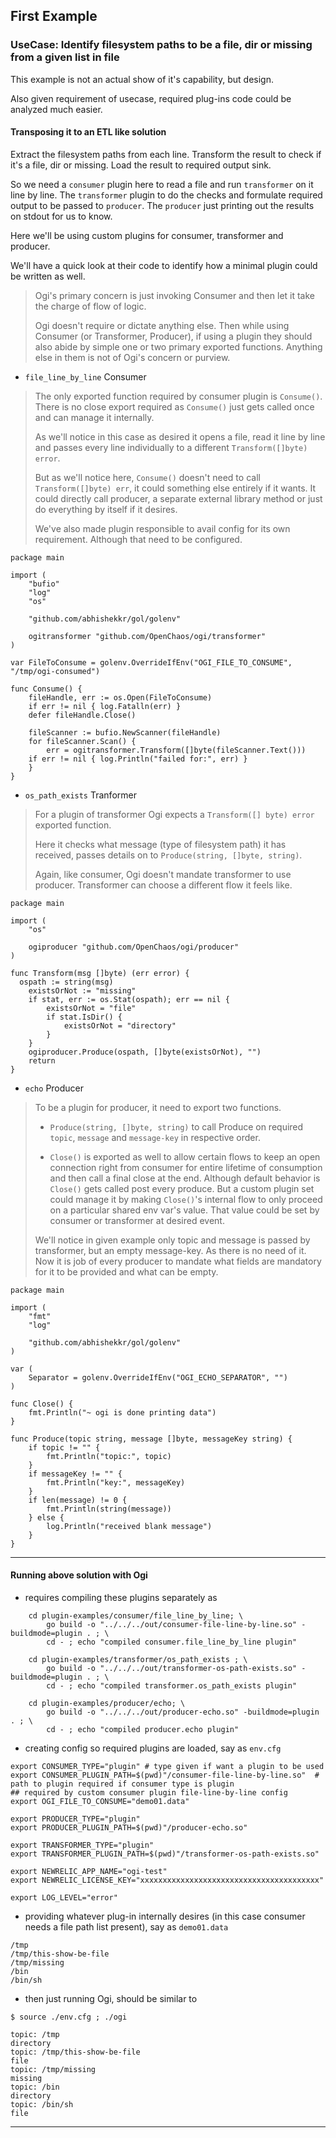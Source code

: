 
## First Example

### UseCase: Identify filesystem paths to be a file, dir or missing from a given list in file

This example is not an actual show of it's capability, but design.

Also given requirement of usecase, required plug-ins code could be analyzed much easier.

#### Transposing it to an ETL like solution

Extract the filesystem paths from each line.
Transform the result to check if it's a file, dir or missing.
Load the result to required output sink.

So we need a `consumer` plugin here to read a file and run `transformer` on it line by line.
The `transformer` plugin to do the checks and formulate required output to be passed to `producer`.
The `producer` just printing out the results on stdout for us to know.

Here we'll be using custom plugins for consumer, transformer and producer.

We'll have a quick look at their code to identify how a minimal plugin could be written as well.

> Ogi's primary concern is just invoking Consumer and then let it take the charge of flow of logic.
>
> Ogi doesn't require or dictate anything else. Then while using Consumer (or Transformer, Producer), if using a plugin they should also abide by simple one or two primary exported functions. Anything else in them is not of Ogi's concern or purview.

* `file_line_by_line` Consumer

> The only exported function required by consumer plugin is `Consume()`. There is no close export required as `Consume()` just gets called once and can manage it internally.
>
> As we'll notice in this case as desired it opens a file, read it line by line and passes every line individually to a different `Transform([]byte) error`.
>
> But as we'll notice here, `Consume()` doesn't need to call `Transform([]byte) err`, it could something else entirely if it wants. It could directly call producer, a separate external library method or just do everything by itself if it desires.
>
> We've also made plugin responsible to avail config for its own requirement. Although that need to be configured.

```
package main

import (
	"bufio"
	"log"
	"os"

	"github.com/abhishekkr/gol/golenv"

	ogitransformer "github.com/OpenChaos/ogi/transformer"
)

var FileToConsume = golenv.OverrideIfEnv("OGI_FILE_TO_CONSUME", "/tmp/ogi-consumed")

func Consume() {
	fileHandle, err := os.Open(FileToConsume)
	if err != nil { log.Fatalln(err) }
	defer fileHandle.Close()

	fileScanner := bufio.NewScanner(fileHandle)
	for fileScanner.Scan() {
		err = ogitransformer.Transform([]byte(fileScanner.Text()))
    if err != nil { log.Println("failed for:", err) }
	}
}
```

* `os_path_exists` Tranformer

> For a plugin of transformer Ogi expects a `Transform([] byte) error` exported function.
>
> Here it checks what message (type of filesystem path) it has received, passes details on to `Produce(string, []byte, string)`.
>
> Again, like consumer, Ogi doesn't mandate transformer to use producer. Transformer can choose a different flow it feels like.

```
package main

import (
	"os"

	ogiproducer "github.com/OpenChaos/ogi/producer"
)

func Transform(msg []byte) (err error) {
  ospath := string(msg)
	existsOrNot := "missing"
	if stat, err := os.Stat(ospath); err == nil {
		existsOrNot = "file"
		if stat.IsDir() {
			existsOrNot = "directory"
		}
	}
	ogiproducer.Produce(ospath, []byte(existsOrNot), "")
	return
}
```

* `echo` Producer

> To be a plugin for producer, it need to export two functions.
>
> * `Produce(string, []byte, string)` to call Produce on required `topic`, `message` and `message-key` in respective order.
>
> * `Close()` is exported as well to allow certain flows to keep an open connection right from consumer for entire lifetime of consumption and then call a final close at the end. Although default behavior is `Close()` gets called post every produce. But a custom plugin set could manage it by making `Close()`'s internal flow to only proceed on a particular shared env var's value. That value could be set by consumer or transformer at desired event.
>
> We'll notice in given example only topic and message is passed by transformer, but an empty message-key. As there is no need of it.
> Now it is job of every producer to mandate what fields are mandatory for it to be provided and what can be empty.

```
package main

import (
	"fmt"
	"log"

	"github.com/abhishekkr/gol/golenv"
)

var (
	Separator = golenv.OverrideIfEnv("OGI_ECHO_SEPARATOR", "")
)

func Close() {
	fmt.Println("~ ogi is done printing data")
}

func Produce(topic string, message []byte, messageKey string) {
	if topic != "" {
		fmt.Println("topic:", topic)
	}
	if messageKey != "" {
		fmt.Println("key:", messageKey)
	}
	if len(message) != 0 {
		fmt.Println(string(message))
	} else {
		log.Println("received blank message")
	}
}
```

---

#### Running above solution with Ogi

* requires compiling these plugins separately as

```
	cd plugin-examples/consumer/file_line_by_line; \
		go build -o "../../../out/consumer-file-line-by-line.so" -buildmode=plugin . ; \
		cd - ; echo "compiled consumer.file_line_by_line plugin"

	cd plugin-examples/transformer/os_path_exists ; \
		go build -o "../../../out/transformer-os-path-exists.so" -buildmode=plugin . ; \
		cd - ; echo "compiled transformer.os_path_exists plugin"

	cd plugin-examples/producer/echo; \
		go build -o "../../../out/producer-echo.so" -buildmode=plugin . ; \
		cd - ; echo "compiled producer.echo plugin"
```

* creating config so required plugins are loaded, say as `env.cfg`

```
export CONSUMER_TYPE="plugin" # type given if want a plugin to be used
export CONSUMER_PLUGIN_PATH=$(pwd)"/consumer-file-line-by-line.so"  # path to plugin required if consumer type is plugin
## required by custom consumer plugin file-line-by-line config
export OGI_FILE_TO_CONSUME="demo01.data"

export PRODUCER_TYPE="plugin"
export PRODUCER_PLUGIN_PATH=$(pwd)"/producer-echo.so"

export TRANSFORMER_TYPE="plugin"
export TRANSFORMER_PLUGIN_PATH=$(pwd)"/transformer-os-path-exists.so"

export NEWRELIC_APP_NAME="ogi-test"
export NEWRELIC_LICENSE_KEY="xxxxxxxxxxxxxxxxxxxxxxxxxxxxxxxxxxxxxxxx"

export LOG_LEVEL="error"
```

* providing whatever plug-in internally desires (in this case consumer needs a file path list present), say as `demo01.data`

```
/tmp
/tmp/this-show-be-file
/tmp/missing
/bin
/bin/sh
```

* then just running Ogi, should be similar to

```
$ source ./env.cfg ; ./ogi

topic: /tmp
directory
topic: /tmp/this-show-be-file
file
topic: /tmp/missing
missing
topic: /bin
directory
topic: /bin/sh
file
```

---
